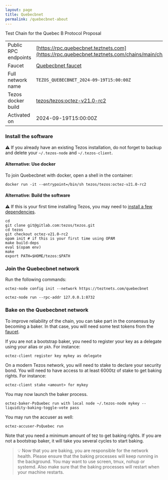 ```yaml
---
layout: page
title: Quebecbnet
permalink: /quebecbnet-about
---
```


Test Chain for the Quebec B Protocol Proposal

| | |
|-------|---------------------|
| Public RPC endpoints | [https://rpc.quebecbnet.teztnets.com](https://rpc.quebecbnet.teztnets.com/chains/main/chain_id)<br/> |
| Faucet | [Quebecbnet faucet](https://faucet.quebecbnet.teztnets.com) |
| Full network name | `TEZOS_QUEBECBNET_2024-09-19T15:00:00Z` |
| Tezos docker build | [tezos/tezos:octez-v21.0-rc2](https://hub.docker.com/r/tezos/tezos/tags?page=1&ordering=last_updated&name=octez-v21.0-rc2) |
| Activated on | 2024-09-19T15:00:00Z |





### Install the software

⚠️  If you already have an existing Tezos installation, do not forget to backup and delete your `~/.tezos-node` and `~/.tezos-client`.



#### Alternative: Use docker

To join Quebecbnet with docker, open a shell in the container:

```
docker run -it --entrypoint=/bin/sh tezos/tezos:octez-v21.0-rc2
```


#### Alternative: Build the software

⚠️  If this is your first time installing Tezos, you may need to [install a few dependencies](https://tezos.gitlab.io/introduction/howtoget.html#setting-up-the-development-environment-from-scratch).

```
cd
git clone git@gitlab.com:tezos/tezos.git
cd tezos
git checkout octez-v21.0-rc2
opam init # if this is your first time using OPAM
make build-deps
eval $(opam env)
make
export PATH=$HOME/tezos:$PATH
```

### Join the Quebecbnet network

Run the following commands:

```
octez-node config init --network https://teztnets.com/quebecbnet

octez-node run --rpc-addr 127.0.0.1:8732
```






### Bake on the Quebecbnet network

To improve reliability of the chain, you can take part in the consensus by becoming a baker. In that case, you will need some test tokens from the [faucet](https://faucet.quebecbnet.teztnets.com).

If you are not a bootstrap baker, you need to register your key as a delegate using your alias or `pkh`. For instance:
```bash=2
octez-client register key mykey as delegate
```

On a modern Tezos network, you will need to stake to declare your security bond.  You will need to have access to at least 6000tz of stake to get baking rights. For instance:
```
octez-client stake <amount> for mykey
```	

You may now launch the baker process.
```bash=3
octez-baker-PsQuebec run with local node ~/.tezos-node mykey --liquidity-baking-toggle-vote pass
```

You may run the accuser as well:
```bash=3
octez-accuser-PsQuebec run
```

Note that you need a minimum amount of tez to get baking rights. If you are not a bootstrap baker, it will take you several cycles to start baking.

> 💡 Now that you are baking, you are responsible for the network health. Please ensure that the baking processes will keep running in the background. You may want to use screen, tmux, nohup or systemd. Also make sure that the baking processes will restart when your machine restarts.


